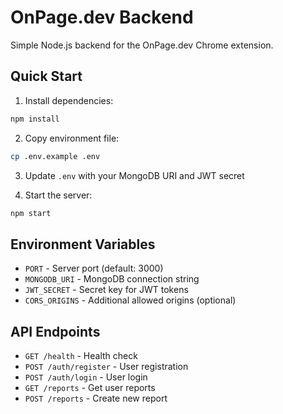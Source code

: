 # OnPage.dev Backend

Simple Node.js backend for the OnPage.dev Chrome extension.

## Quick Start

1. Install dependencies:
```bash
npm install
```

2. Copy environment file:
```bash
cp .env.example .env
```

3. Update `.env` with your MongoDB URI and JWT secret

4. Start the server:
```bash
npm start
```

## Environment Variables

- `PORT` - Server port (default: 3000)
- `MONGODB_URI` - MongoDB connection string
- `JWT_SECRET` - Secret key for JWT tokens
- `CORS_ORIGINS` - Additional allowed origins (optional)

## API Endpoints

- `GET /health` - Health check
- `POST /auth/register` - User registration
- `POST /auth/login` - User login
- `GET /reports` - Get user reports
- `POST /reports` - Create new report
